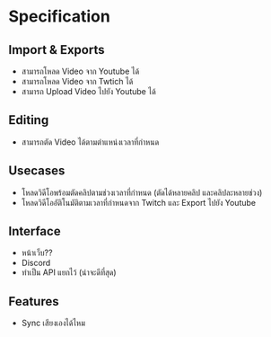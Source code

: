 # Specification

## Import & Exports
- สามารถโหลด Video จาก Youtube ได้
- สามารถโหลด Video จาก Twtich ได้
- สามารถ Upload Video ไปยัง Youtube ได้

## Editing
- สามารถตัด Video ได้ตามตำแหน่งเวลาที่กำหนด

## Usecases
- โหลดวิดีโอพร้อมตัดคลิปตามช่วงเวลาที่กำหนด (ตัดได้หลายคลิป และคลิปละหลายช่วง)
- โหลดวิดีโออัติโนมัติตามเวลาที่กำหนดจาก Twitch และ Export ไปยัง Youtube

## Interface
- หน้าเว็บ??
- Discord
- ทำเป็น API แยกไว้ (น่าจะดีที่สุด)

## Features
- Sync เสียงเองได้ไหม 